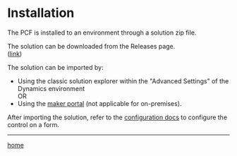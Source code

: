 # Installation

The PCF is installed to an environment through a solution zip file.

The solution can be downloaded from the Releases page. \
([link](https://github.com/cathalnoonan/d365-pcf-imagecontrol/releases))

The solution can be imported by:
- Using the classic solution explorer within the "Advanced Settings" of the Dynamics environment\
  OR
- Using the [maker portal](https://make.powerapps.com) (not applicable for on-premises).

After importing the solution, refer to the [configuration docs](./configuration.md) to configure the control on a form.

---

[home](../readme.md)
